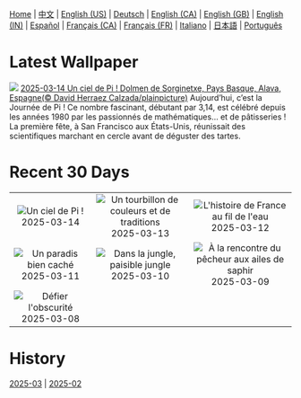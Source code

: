 [Home](../README.md) | [中文](zh-CN.md) | [English (US)](en-US.md) | [Deutsch](de-DE.md) | [English (CA)](en-CA.md) | [English (GB)](en-GB.md) | [English (IN)](en-IN.md) | [Español](es-ES.md) | [Français (CA)](fr-CA.md) | [Français (FR)](fr-FR.md) | [Italiano](it-IT.md) | [日本語](ja-JP.md) | [Português](pt-BR.md)

# Latest Wallpaper
![](https://www.bing.com/th?id=OHR.BasqueDolmen_FR-FR8212950561_UHD.jpg)
[2025-03-14 Un ciel de Pi ! Dolmen de Sorginetxe, Pays Basque, Alava, Espagne(© David Herraez Calzada/plainpicture)](https://www.bing.com/th?id=OHR.BasqueDolmen_FR-FR8212950561_UHD.jpg)
Aujourd’hui, c’est la Journée de Pi ! Ce nombre fascinant, débutant par 3,14, est célébré depuis les années 1980 par les passionnés de mathématiques… et de pâtisseries ! La première fête, à San Francisco aux États-Unis, réunissait des scientifiques marchant en cercle avant de déguster des tartes.

# Recent 30 Days
|  |  |  |
|:---:|:---:|:---:|
| ![](https://www.bing.com/th?id=OHR.BasqueDolmen_FR-FR8212950561_400x240.jpg "Un ciel de Pi !") 2025-03-14 | ![](https://www.bing.com/th?id=OHR.HoliColors_FR-FR7464966633_400x240.jpg "Un tourbillon de couleurs et de traditions") 2025-03-13 | ![](https://www.bing.com/th?id=OHR.ChateauLoire_FR-FR7082040465_400x240.jpg "L'histoire de France au fil de l'eau") 2025-03-12 |
| ![](https://www.bing.com/th?id=OHR.NusaPenida_FR-FR6937590982_400x240.jpg "Un paradis bien caché") 2025-03-11 | ![](https://www.bing.com/th?id=OHR.NappingLion_FR-FR6791104694_400x240.jpg "Dans la jungle, paisible jungle") 2025-03-10 | ![](https://www.bing.com/th?id=OHR.kingfisherFr_FR-FR6370911716_400x240.jpg "À la rencontre du pêcheur aux ailes de saphir") 2025-03-09 |
| ![](https://www.bing.com/th?id=OHR.FearlessWomen_FR-FR5893935829_400x240.jpg "Défier l'obscurité") 2025-03-08 |  |  |

# History
[2025-03](../archives/wallpaper/fr-FR/w_2025_03.md) | [2025-02](../archives/wallpaper/fr-FR/w_2025_02.md)
